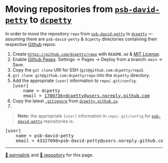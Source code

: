 # Moving repositories from [`psb-david-petty`](https://github.com/psb-david-petty?tab=repositories&sort=name) to [`dcpetty`](https://github.com/dcpetty?tab=repositories&sort=name)

In order to move the repository `repo` from [`psb-david-petty`](https://github.com/github.com/psb-david-petty?tab=repositories&sort=name) to [`dcpetty`](https://github.com/github.com/dcpetty?tab=repositories&sort=name) &mdash; assuming there are `psb-david-petty` &amp; `dcpetty` directories containing their respective [Github](https://github.com/) repos:
 
1. Create [`https://github.com/dcpetty/repo`](https://github.com/dcpetty/repo) with `README.md` & [MIT License](https://docs.github.com/en/repositories/managing-your-repositorys-settings-and-features/customizing-your-repository/licensing-a-repository). 
1. Enable [Github Pages](https://pages.github.com/). Settings &rarr; Pages &rarr; Deploy from a branch: `main` &rarr; Save.
1. Copy the `git clone` URI for SSH (`git@github.com:dcpetty/repo`).
1. `git clone git@github.com:dcpetty/repo` into the `dcpetty` directory.
1. Add the appropriate `[user]` information to `repo/.git/config`. <tt><br>[user]<br>&nbsp;&nbsp;&nbsp;&nbsp;name = dcpetty<br>&nbsp;&nbsp;&nbsp;&nbsp;email = 1700736+dcpetty@users.noreply.github.com</tt>
1. Copy the latest [`.gitignore`](https://raw.githubusercontent.com/dcpetty/first/refs/heads/main/.gitignore) from [`dcpetty.github.io`](https://github.com/dcpetty/dcpetty.github.io/tree/main).
1. 

> **Note:** the appropriate `[user]` information in `repo/.git/config` for [`psb-david-petty`](https://github.com/psb-david-petty?tab=repositories&sort=name) repositories is:
<pre>[user]
    name = psb-david-petty
    email = 43327098+psb-david-petty@users.noreply.github.com</pre>

<hr>

[&#128279; permalink](https://dcpetty.github.io/move/) and [&#128297; repository](https://github.com/dcpetty/dcpetty.github.io/blob/master/move/index.md) for this page.

